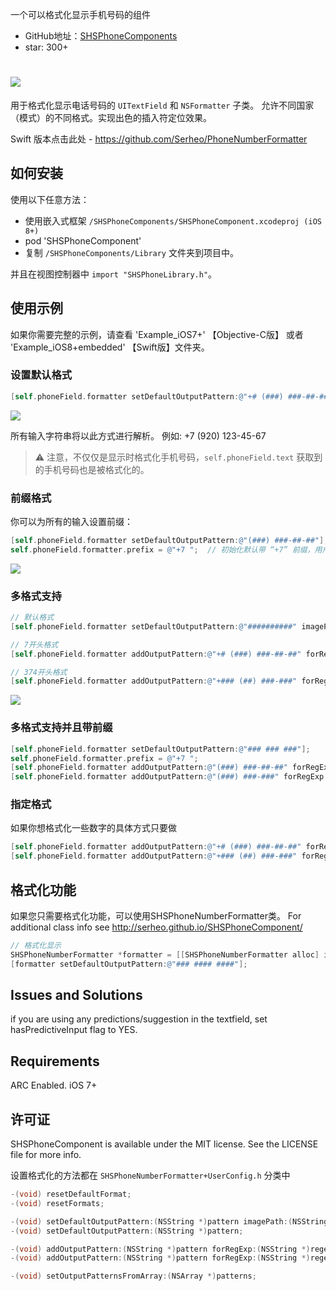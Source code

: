 一个可以格式化显示手机号码的组件

* GitHub地址：[SHSPhoneComponents](https://github.com/Serheo/SHSPhoneComponent)
* star: 300+ 

![](http://upload-images.jianshu.io/upload_images/2648731-9536a3cd63a31f25.gif?imageMogr2/auto-orient/strip)
=================

用于格式化显示电话号码的 `UITextField` 和 `NSFormatter` 子类。 允许不同国家（模式）的不同格式。实现出色的插入符定位效果。

Swift 版本点击此处 - https://github.com/Serheo/PhoneNumberFormatter
## 如何安装
使用以下任意方法：

- 使用嵌入式框架 `/SHSPhoneComponents/SHSPhoneComponent.xcodeproj (iOS 8+)`
- pod 'SHSPhoneComponent' 
- 复制 `/SHSPhoneComponents/Library` 文件夹到项目中。

并且在视图控制器中 `import "SHSPhoneLibrary.h"`。

## 使用示例
如果你需要完整的示例，请查看  'Example_iOS7+' 【Objective-C版】 或者 'Example_iOS8+embedded' 【Swift版】文件夹。

### 设置默认格式
```objectivec
[self.phoneField.formatter setDefaultOutputPattern:@"+# (###) ###-##-##"];
```

![](http://upload-images.jianshu.io/upload_images/2648731-b693939724f9dca9.jpg?imageMogr2/auto-orient/strip%7CimageView2/2/w/1240)

所有输入字符串将以此方式进行解析。
例如: +7 (920) 123-45-67

> ⚠️ 注意，不仅仅是显示时格式化手机号码，`self.phoneField.text` 获取到的手机号码也是被格式化的。 



### 前缀格式
你可以为所有的输入设置前缀：

```objectivec
[self.phoneField.formatter setDefaultOutputPattern:@"(###) ###-##-##"];
self.phoneField.formatter.prefix = @"+7 ";  // 初始化默认带 “+7” 前缀，用户无法删除
```
![](http://upload-images.jianshu.io/upload_images/2648731-c9d5259ea29f306e.jpg?imageMogr2/auto-orient/strip%7CimageView2/2/w/1240)


### 多格式支持

```objectivec
// 默认格式
[self.phoneField.formatter setDefaultOutputPattern:@"##########" imagePath:nil];

// 7开头格式 
[self.phoneField.formatter addOutputPattern:@"+# (###) ###-##-##" forRegExp:@"^7[0-689]\\d*$" imagePath:@"flagRU"];

// 374开头格式 
[self.phoneField.formatter addOutputPattern:@"+### (##) ###-###" forRegExp:@"^374\\d*$" imagePath:@"flagAM"];
```

![](http://upload-images.jianshu.io/upload_images/2648731-f31e861deccc26fa.jpg?imageMogr2/auto-orient/strip%7CimageView2/2/w/1240)

### 多格式支持并且带前缀

```objectivec
[self.phoneField.formatter setDefaultOutputPattern:@"### ### ###"];
self.phoneField.formatter.prefix = @"+7 ";
[self.phoneField.formatter addOutputPattern:@"(###) ###-##-##" forRegExp:@"^1\\d*$" imagePath:@"SHSPhoneImage.bundle/flag_ru"];
[self.phoneField.formatter addOutputPattern:@"(###) ###-###" forRegExp:@"^2\\d*$" imagePath:@"SHSPhoneImage.bundle/flag_ua"];
```

### 指定格式
如果你想格式化一些数字的具体方式只要做
```objectivec
[self.phoneField.formatter addOutputPattern:@"+# (###) ###-##-##" forRegExp:@"^7[0-689]\\d*$" imagePath:@"flagRU"];
[self.phoneField.formatter addOutputPattern:@"+### (##) ###-###" forRegExp:@"^374\\d*$" imagePath:@"flagAM"];
```

## 格式化功能
如果您只需要格式化功能，可以使用SHSPhoneNumberFormatter类。
For additional class info see http://serheo.github.io/SHSPhoneComponent/

```objectivec
// 格式化显示
SHSPhoneNumberFormatter *formatter = [[SHSPhoneNumberFormatter alloc] init];
[formatter setDefaultOutputPattern:@"### #### ####"];
```

## Issues and Solutions
if you are using any predictions/suggestion in the textfield, set hasPredictiveInput flag to YES.

## Requirements
ARC Enabled.
iOS 7+

## 许可证
SHSPhoneComponent is available under the MIT license. See the LICENSE file for more info.



设置格式化的方法都在 `SHSPhoneNumberFormatter+UserConfig.h` 分类中

```objective-c
-(void) resetDefaultFormat;
-(void) resetFormats;

-(void) setDefaultOutputPattern:(NSString *)pattern imagePath:(NSString *)imagePath;
-(void) setDefaultOutputPattern:(NSString *)pattern;

-(void) addOutputPattern:(NSString *)pattern forRegExp:(NSString *)regexp imagePath:(NSString *)imagePath;
-(void) addOutputPattern:(NSString *)pattern forRegExp:(NSString *)regexp;

-(void) setOutputPatternsFromArray:(NSArray *)patterns;
```
